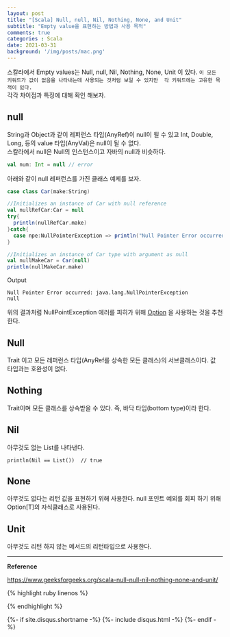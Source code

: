 ```yaml
---
layout: post
title: "[Scala] Null, null, Nil, Nothing, None, and Unit"
subtitle: "Empty value을 표현하는 방법과 사용 목적"    
comments: true
categories : Scala
date: 2021-03-31
background: '/img/posts/mac.png'
---
```


스칼라에서 Empty values는 Null, null, Nil, Nothing, None, Unit 이 있다. 
`이 모든 키워드가 값이 없음을 나타내는데 사용되는 것처럼 보일 수 있지만 
각 키워드에는 고유한 목적이 있다.`    
각각 차이점과 특징에 대해 확인 해보자.    

## null   

String과 Object과 같이 레퍼런스 타입(AnyRef)이 null이 될 수 있고 Int, Double, Long, 등의 
value 타입(AnyVal)은 null이 될 수 없다.    
스칼라에서 null은 Null의 인스턴스이고 자바의 null과 비슷하다.    

```scala
val num: Int = null // error 
```

아래와 같이 null 레퍼런스를 가진 클래스 예제를 보자.   

```scala
case class Car(make:String)

//Initializes an instance of Car with null reference
val nullRefCar:Car = null
try{
  println(nullRefCar.make)
}catch{
  case npe:NullPointerException => println("Null Pointer Error occurred: %s".format(npe))
}

//Initializes an instance of Car type with argument as null
val nullMakeCar = Car(null)
println(nullMakeCar.make)
```

Output

```
Null Pointer Error occurred: java.lang.NullPointerException
null
```

위의 결과처럼 NullPointException 에러를 피히가 위해 [Option](https://www.baeldung.com/scala/option-type) 을 
사용하는 것을 추천한다.   


## Null   

Trait 이고 모든 레퍼런스 타입(AnyRef를 상속한 모든 클래스)의 서브클래스이다. 값 타입과는 호완성이 없다.   


## Nothing   

Trait이며 모든 클래스를 상속받을 수 있다. 즉, 바닥 타입(bottom type)이라 한다.   

## Nil    

아무것도 없는 List를 나타낸다.    

```
println(Nil == List())  // true 
```

## None   

아무것도 없다는 리턴 값을 표현하기 위해 사용한다. null 포인트 예외를 회피 하기 
위해 Option[T]의 자식클래스로 사용된다.    

## Unit    

아무것도 리턴 하지 않는 메서드의 리턴타입으로 사용한다.

- - - 

**Reference**    

<https://www.geeksforgeeks.org/scala-null-null-nil-nothing-none-and-unit/>    

{% highlight ruby linenos %}

{% endhighlight %}


{%- if site.disqus.shortname -%}
    {%- include disqus.html -%}
{%- endif -%}

